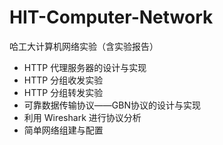 # HIT-Computer-Network
哈工大计算机网络实验（含实验报告）

* HTTP 代理服务器的设计与实现
* HTTP 分组收发实验
* HTTP 分组转发实验
* 可靠数据传输协议——GBN协议的设计与实现
* 利用 Wireshark 进行协议分析
* 简单网络组建与配置